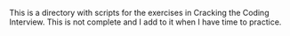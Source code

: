 This is a directory with scripts for the exercises in Cracking the Coding Interview. This is not complete and I add to it when I have time to practice.
